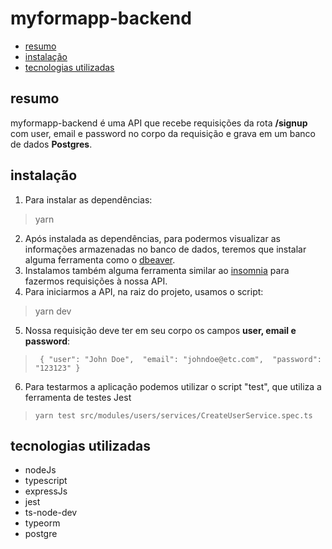 # myformapp-backend

- [resumo](#resumo)
- [instalação](#instalação)
- [tecnologias utilizadas](#tecnologias-utilizadas)

## resumo

myformapp-backend é uma API que recebe requisições da rota **/signup** com user, email e password no corpo da requisição e grava em um banco de dados **Postgres**.

## instalação

1. Para instalar as dependências:
> yarn
2. Após instalada as dependências, para podermos visualizar as informações armazenadas no banco de dados, teremos que instalar alguma ferramenta como o [dbeaver](https://dbeaver.io/).
3. Instalamos também alguma ferramenta similar ao [insomnia](https://insomnia.rest/download) para fazermos requisições à nossa API.
4. Para iniciarmos a API, na raiz do projeto, usamos o script:
> yarn dev
5. Nossa requisição deve ter em seu corpo os campos **user, email e password**:
> ``
{
    "user": "John Doe", 
    "email": "johndoe@etc.com", 
    "password": "123123"
}``
6. Para testarmos a aplicação podemos utilizar o script "test", que utiliza a ferramenta de testes Jest
> ``yarn test src/modules/users/services/CreateUserService.spec.ts``

## tecnologias utilizadas

- nodeJs
- typescript
- expressJs
- jest
- ts-node-dev
- typeorm
- postgre


